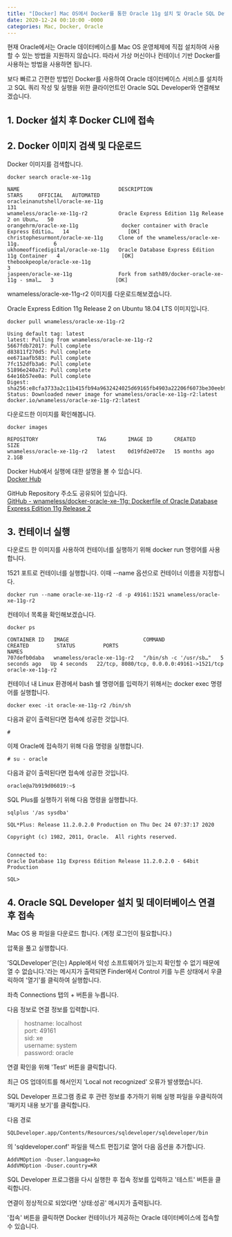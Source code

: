 ```yaml
---
title: "[Docker] Mac OS에서 Docker를 통한 Oracle 11g 설치 및 Oracle SQL Developer 연결"
date: 2020-12-24 00:10:00 -0000
categories: Mac, Docker, Oracle
---
```


현재 Oracle에서는 Oracle 데이터베이스를 Mac OS 운영체제에 직접 설치하여 사용할 수 있는 방법을 지원하지 않습니다.
따라서 가상 머신이나 컨테이너 기반 Docker를 사용하는 방법을 사용하면 됩니다.

보다 빠르고 간편한 방법인 Docker를 사용하여
Oracle 데이터베이스 서비스를 설치하고 SQL 쿼리 작성 및 실행을 위한 클라이언트인 Oracle SQL Developer와 연결해보겠습니다.

## 1. Docker 설치 후 Docker CLI에 접속

## 2. Docker 이미지 검색 및 다운로드

Docker 이미지를 검색합니다.
```
docker search oracle-xe-11g
```

```
NAME                                DESCRIPTION                                     STARS     OFFICIAL   AUTOMATED
oracleinanutshell/oracle-xe-11g                                                     131                  
wnameless/oracle-xe-11g-r2          Oracle Express Edition 11g Release 2 on Ubun…   50                   
orangehrm/oracle-xe-11g              docker container with Oracle Express Editio…   14                   [OK]
christophesurmont/oracle-xe-11g     Clone of the wnameless/oracle-xe-11g.           6                    
ukhomeofficedigital/oracle-xe-11g   Oracle Database Express Edition 11g Container   4                    [OK]
thebookpeople/oracle-xe-11g                                                         3                    
jaspeen/oracle-xe-11g               Fork from sath89/docker-oracle-xe-11g - smal…   3                    [OK]
```

wnameless/oracle-xe-11g-r2 이미지를 다운로드해보겠습니다.

Oracle Express Edition 11g Release 2 on Ubuntu 18.04 LTS 이미지입니다.

```
docker pull wnameless/oracle-xe-11g-r2
```

```
Using default tag: latest
latest: Pulling from wnameless/oracle-xe-11g-r2
5667fdb72017: Pull complete 
d83811f270d5: Pull complete 
ee671aafb583: Pull complete 
7fc152dfb3a6: Pull complete 
51896e240a72: Pull complete 
64e16b57ee0a: Pull complete 
Digest: sha256:e8cfa3733a2c11b415fb94a9632424025d69165fb4903a22206f6073be30eeb9
Status: Downloaded newer image for wnameless/oracle-xe-11g-r2:latest
docker.io/wnameless/oracle-xe-11g-r2:latest
```

다운로드한 이미지를 확인해봅니다.
```
docker images
```

```
REPOSITORY                   TAG       IMAGE ID       CREATED         SIZE
wnameless/oracle-xe-11g-r2   latest    0d19fd2e072e   15 months ago   2.1GB
```

Docker Hub에서 실행에 대한 설명을 볼 수 있습니다.  
[Docker Hub](https://hub.docker.com/r/wnameless/oracle-xe-11g-r2)

GitHub Repository 주소도 공유되어 있습니다.  
[GitHub - wnameless/docker-oracle-xe-11g: Dockerfile of Oracle Database Express Edition 11g Release 2](https://github.com/wnameless/docker-oracle-xe-11g)

## 3. 컨테이너 실행
다운로드 한 이미지를 사용하여 컨테이너를 실행하기 위해 docker run 명령어를 사용합니다.

1521 포트로 컨테이너를 실행합니다. 이때 --name 옵션으로 컨테이너 이름을 지정합니다.
```
docker run --name oracle-xe-11g-r2 -d -p 49161:1521 wnameless/oracle-xe-11g-r2
```

컨테이너 목록을 확인해보겠습니다.
```
docker ps
```

```
CONTAINER ID   IMAGE                        COMMAND                  CREATED         STATUS         PORTS                                       NAMES
707defb0daba   wnameless/oracle-xe-11g-r2   "/bin/sh -c '/usr/sb…"   5 seconds ago   Up 4 seconds   22/tcp, 8080/tcp, 0.0.0.0:49161->1521/tcp   oracle-xe-11g-r2
```

컨테이너 내 Linux 환경에서 bash 쉘 명령어를 입력하기 위해서는 docker exec 명령어를 실행합니다.
```
docker exec -it oracle-xe-11g-r2 /bin/sh
```

다음과 같이 출력된다면 접속에 성공한 것입니다.
```
#
```

이제 Oracle에 접속하기 위해 다음 명령을 실행합니다.
```
# su - oracle
```

다음과 같이 출력된다면 접속에 성공한 것입니다.
```
oracle@a7b919d06019:~$ 
```

SQL Plus를 실행하기 위해 다음 명령을 실행합니다. 
```
sqlplus '/as sysdba'
```

```
SQL*Plus: Release 11.2.0.2.0 Production on Thu Dec 24 07:37:17 2020

Copyright (c) 1982, 2011, Oracle.  All rights reserved.


Connected to:
Oracle Database 11g Express Edition Release 11.2.0.2.0 - 64bit Production

SQL> 
```

## 4. Oracle SQL Developer 설치 및 데이터베이스 연결 후 접속
[](https://www.oracle.com/downloads/software-license-agreement.html#license-lightbox)

Mac OS 용 파일을 다운로드 합니다. (계정 로그인이 필요합니다.)

압푹을 풀고 실행합니다.

‘SQLDeveloper’은(는) Apple에서 악성 소프트웨어가 있는지 확인할 수 없기 때문에 열 수 없습니다.'라는 메시지가 출력되면
Finder에서 Control 키를 누른 상태에서 우클릭하여 '열기'를 클릭하여 실행합니다.

좌측 Connections 탭의 + 버튼을 누릅니다.

다음 정보로 연결 정보를 입력합니다.

> hostname: localhost  
port: 49161  
sid: xe  
username: system  
password: oracle  

연결 확인을 위해 'Test' 버튼을 클릭합니다.

최근 OS 업데이트를 해서인지 'Local not recognized' 오류가 발생했습니다.

SQL Developer 프로그램 종료 후 관련 정보를 추가하기 위해 실행 파일을 우클릭하여 '패키지 내용 보기'를 클릭합니다.

다음 경로
```
SQLDeveloper.app/Contents/Resources/sqldeveloper/sqldeveloper/bin
```
의 'sqldeveloper.conf' 파일을 텍스트 편집기로 열어 다음 옵션을 추가합니다.
```
AddVMOption -Duser.language=ko
AddVMOption -Duser.country=KR
```

SQL Developer 프로그램을 다시 실행한 후 접속 정보를 입력하고 '테스트' 버튼을 클릭합니다.

연결이 정상적으로 되었다면 '상태:성공' 메시지가 출력됩니다.

'접속' 버튼을 클릭하면 Docker 컨테이너가 제공하는 Oracle 데이터베이스에 접속할 수 있습니다.
